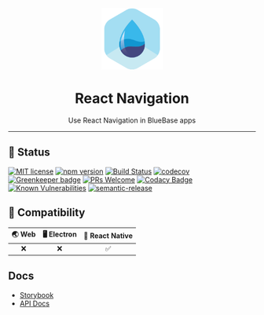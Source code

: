 <div align="center">
	<img width=125 height=125 src="assets/common/logo.png">
  <h1>
		React Navigation
	</h1>
  <p>Use React Navigation in BlueBase apps</p>
</div> 

<hr />

## 🎊 Status

[![MIT license](https://img.shields.io/badge/license-MIT-brightgreen.svg)](http://opensource.org/licenses/MIT)
[![npm version](https://img.shields.io/npm/v/@bluebase/plugin-react-navigation.svg?style=flat)](https://npmjs.org/package/@bluebase/plugin-react-navigation "View this project on npm")
[![Build Status](https://travis-ci.com/BlueBaseJS/plugin-react-navigation.svg?branch=master)](https://travis-ci.com/BlueBaseJS/plugin-react-navigation)
[![codecov](https://codecov.io/gh/BlueBaseJS/plugin-react-navigation/branch/master/graph/badge.svg)](https://codecov.io/gh/BlueBaseJS/plugin-react-navigation)
[![Greenkeeper badge](https://badges.greenkeeper.io/BlueBaseJS/plugin-react-navigation.svg)](https://greenkeeper.io/) [![PRs Welcome](https://img.shields.io/badge/PRs-welcome-brightgreen.svg)](https://github.com/BlueBaseJS/plugin-react-navigation/blob/master/CONTRIBUTING.md)
[![Codacy Badge](https://api.codacy.com/project/badge/Grade/3c79162871414b6aa7c15d1a423adeca)](https://www.codacy.com/app/BlueBaseJS/plugin-react-navigation?utm_source=github.com\&utm_medium=referral\&utm_content=BlueBaseJS/plugin-react-navigation\&utm_campaign=Badge_Grade)
[![Known Vulnerabilities](https://snyk.io/test/github/BlueBaseJS/plugin-react-navigation/badge.svg)](https://snyk.io/test/github/BlueBaseJS/plugin-react-navigation)
[![semantic-release](https://img.shields.io/badge/%20%20%F0%9F%93%A6%F0%9F%9A%80-semantic--release-e10079.svg)](https://github.com/semantic-release/semantic-release)

## 🤝 Compatibility

| 🌏 Web | 🖥 Electron | 📱 React Native |
| :----: | :---------: | :-------------: |
|    ❌   |      ❌      |        ✅        |

## Docs

*   [Storybook](https://BlueBaseJS.github.io/plugin-react-navigation/storybook/)
*   [API Docs](https://BlueBaseJS.github.io/plugin-react-navigation/)
